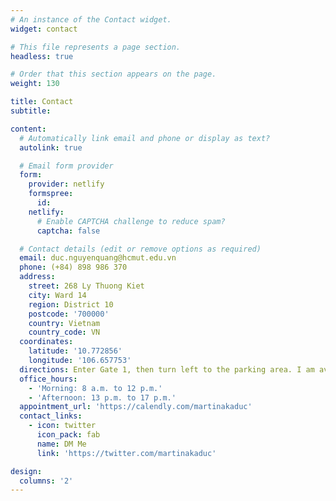 ```yaml
---
# An instance of the Contact widget.
widget: contact

# This file represents a page section.
headless: true

# Order that this section appears on the page.
weight: 130

title: Contact
subtitle:

content:
  # Automatically link email and phone or display as text?
  autolink: true

  # Email form provider
  form:
    provider: netlify
    formspree:
      id:
    netlify:
      # Enable CAPTCHA challenge to reduce spam?
      captcha: false

  # Contact details (edit or remove options as required)
  email: duc.nguyenquang@hcmut.edu.vn
  phone: (+84) 898 986 370
  address:
    street: 268 Ly Thuong Kiet
    city: Ward 14
    region: District 10
    postcode: '700000'
    country: Vietnam
    country_code: VN
  coordinates:
    latitude: '10.772856'
    longitude: '106.657753'
  directions: Enter Gate 1, then turn left to the parking area. I am available in VNPT Lab.
  office_hours:
    - 'Morning: 8 a.m. to 12 p.m.'
    - 'Afternoon: 13 p.m. to 17 p.m.'
  appointment_url: 'https://calendly.com/martinakaduc'
  contact_links:
    - icon: twitter
      icon_pack: fab
      name: DM Me
      link: 'https://twitter.com/martinakaduc'

design:
  columns: '2'
---
```

